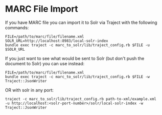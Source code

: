 # MARC File Import
If you have MARC file you can import it to Solr via Traject with the following commands:

```
FILE=/path/to/marc/file/filename.xml
SOLR_URL=http://localhost:8983/local-solr-index
bundle exec traject -c marc_to_solr/lib/traject_config.rb $FILE -u $SOLR_URL
```

If you just want to see what would be sent to Solr (but don't push the document to Solr) you can use instead:

```
FILE=/path/to/marc/file/filename.xml
bundle exec traject -c marc_to_solr/lib/traject_config.rb $FILE -w Traject::JsonWriter
```
OR with solr in any port:
```
traject -c marc_to_solr/lib/traject_config.rb path-to-xml/example.xml -u http://localhost:<solr-port-number>/solr/local-solr-index -w Traject::JsonWriter
```